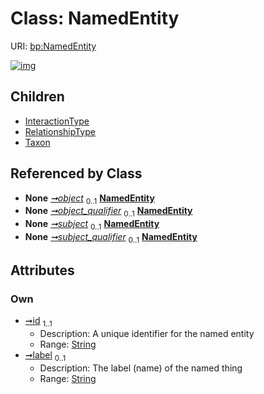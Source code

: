 
# Class: NamedEntity




URI: [bp:NamedEntity](http://w3id.org/ontogpt/biotic-interaction-templateNamedEntity)


[![img](https://yuml.me/diagram/nofunky;dir:TB/class/[Taxon],[RelationshipType],[Triple]-%20object%200..1>[NamedEntity&#124;id:string;label:string%20%3F],[Triple]-%20object_qualifier%200..1>[NamedEntity],[Triple]-%20subject%200..1>[NamedEntity],[Triple]-%20subject_qualifier%200..1>[NamedEntity],[NamedEntity]^-[Taxon],[NamedEntity]^-[RelationshipType],[NamedEntity]^-[InteractionType],[Triple],[InteractionType])](https://yuml.me/diagram/nofunky;dir:TB/class/[Taxon],[RelationshipType],[Triple]-%20object%200..1>[NamedEntity&#124;id:string;label:string%20%3F],[Triple]-%20object_qualifier%200..1>[NamedEntity],[Triple]-%20subject%200..1>[NamedEntity],[Triple]-%20subject_qualifier%200..1>[NamedEntity],[NamedEntity]^-[Taxon],[NamedEntity]^-[RelationshipType],[NamedEntity]^-[InteractionType],[Triple],[InteractionType])

## Children

 * [InteractionType](InteractionType.md)
 * [RelationshipType](RelationshipType.md)
 * [Taxon](Taxon.md)

## Referenced by Class

 *  **None** *[➞object](triple__object.md)*  <sub>0..1</sub>  **[NamedEntity](NamedEntity.md)**
 *  **None** *[➞object_qualifier](triple__object_qualifier.md)*  <sub>0..1</sub>  **[NamedEntity](NamedEntity.md)**
 *  **None** *[➞subject](triple__subject.md)*  <sub>0..1</sub>  **[NamedEntity](NamedEntity.md)**
 *  **None** *[➞subject_qualifier](triple__subject_qualifier.md)*  <sub>0..1</sub>  **[NamedEntity](NamedEntity.md)**

## Attributes


### Own

 * [➞id](namedEntity__id.md)  <sub>1..1</sub>
     * Description: A unique identifier for the named entity
     * Range: [String](types/String.md)
 * [➞label](namedEntity__label.md)  <sub>0..1</sub>
     * Description: The label (name) of the named thing
     * Range: [String](types/String.md)
